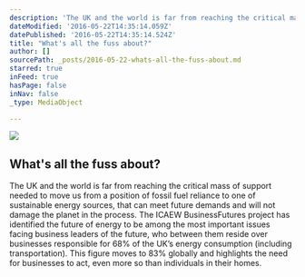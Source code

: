 ```yaml
---
description: 'The UK and the world is far from reaching the critical mass of support needed to move us from a position of fossil fuel reliance to one of sustainable energy sources, that can meet future demands and will not damage the planet in the process.  The ICAEW BusinessFutures project has identified the future of energy to be among the most important issues facing business leaders of the future, who between them reside over businesses responsible for 68% of the UK’s energy consumption (including transportation).  This figure moves to 83% globally and highlights the need for businesses to act, even more so than individuals in their homes.'
dateModified: '2016-05-22T14:35:14.059Z'
datePublished: '2016-05-22T14:35:14.524Z'
title: "What's all the fuss about?"
author: []
sourcePath: _posts/2016-05-22-whats-all-the-fuss-about.md
starred: true
inFeed: true
hasPage: false
inNav: false
_type: MediaObject

---
```

<article style=""><img src="https://the-grid-user-content.s3-us-west-2.amazonaws.com/042dabdb-1976-4784-8421-22090dd6890c.jpg" /><h1>What's all the fuss about?</h1><p>The UK and the world is far from reaching the critical mass of support needed to move us from a position of fossil fuel reliance to one of sustainable energy sources, that can meet future demands and will not damage the planet in the process. The ICAEW BusinessFutures project has identified the future of energy to be among the most important issues facing business leaders of the future, who between them reside over businesses responsible for 68% of the UK’s energy consumption (including transportation). This figure moves to 83% globally and highlights the need for businesses to act, even more so than individuals in their homes.</p></article>
